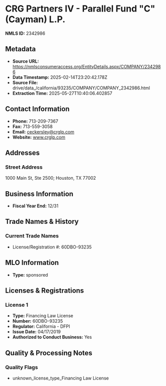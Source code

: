 # CRG Partners IV - Parallel Fund "C" (Cayman) L.P.

**NMLS ID:** 2342986

## Metadata
- **Source URL:** https://nmlsconsumeraccess.org/EntityDetails.aspx/COMPANY/2342986
- **Data Timestamp:** 2025-02-14T23:20:42.178Z
- **Source File:** drive/data_/california/93235/COMPANY/COMPANY_2342986.html
- **Extraction Time:** 2025-05-27T10:40:06.402857

## Contact Information
- **Phone:** 713-209-7367
- **Fax:** 713-559-3058
- **Email:** ceckersley@crglp.com
- **Website:** www.crglp.com

## Addresses
### Street Address
1000 Main St, Ste 2500; Houston, TX 77002

## Business Information
- **Fiscal Year End:** 12/31

## Trade Names & History
### Current Trade Names
- License/Registration #: 60DBO-93235

## MLO Information
- **Type:** sponsored

## Licenses & Registrations

### License 1
- **Type:** Financing Law License
- **Number:** 60DBO-93235
- **Regulator:** California - DFPI
- **Issue Date:** 04/17/2019
- **Authorized to Conduct Business:** Yes

## Quality & Processing Notes
### Quality Flags
- unknown_license_type_Financing Law License
